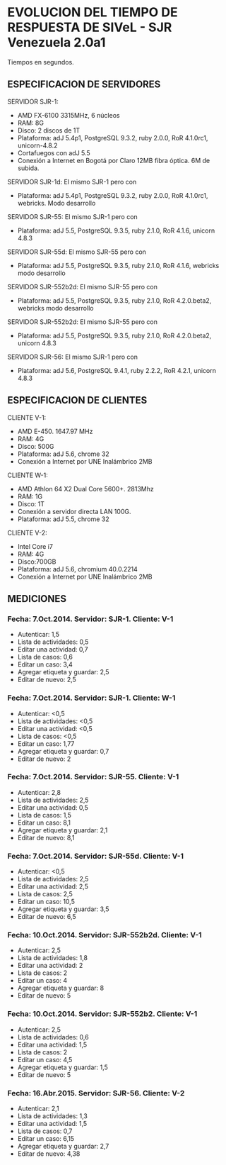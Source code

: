 
# EVOLUCION DEL TIEMPO DE RESPUESTA DE SIVeL - SJR Venezuela 2.0a1

Tiempos en segundos.

## ESPECIFICACION DE SERVIDORES

SERVIDOR SJR-1:
* AMD FX-6100 3315MHz, 6 núcleos
* RAM: 8G
* Disco: 2 discos de 1T
* Plataforma: adJ 5.4p1, PostgreSQL 9.3.2, ruby 2.0.0, RoR 4.1.0rc1, unicorn-4.8.2
* Cortafuegos con adJ 5.5 
* Conexión a Internet en Bogotá por Claro 12MB fibra óptica. 6M de subida.

SERVIDOR SJR-1d:
El mismo SJR-1 pero con
* Plataforma: adJ 5.4p1, PostgreSQL 9.3.2, ruby 2.0.0, RoR 4.1.0rc1, webricks. Modo desarrollo

SERVIDOR SJR-55:
El mismo SJR-1 pero con
* Plataforma: adJ 5.5, PostgreSQL 9.3.5, ruby 2.1.0, RoR 4.1.6, unicorn 4.8.3

SERVIDOR SJR-55d:
El mismo SJR-55 pero con
* Plataforma: adJ 5.5, PostgreSQL 9.3.5, ruby 2.1.0, RoR 4.1.6, webricks modo desarrollo

SERVIDOR SJR-552b2d:
El mismo SJR-55 pero con
* Plataforma: adJ 5.5, PostgreSQL 9.3.5, ruby 2.1.0, RoR 4.2.0.beta2, webricks modo desarrollo

SERVIDOR SJR-552b2d:
El mismo SJR-55 pero con
* Plataforma: adJ 5.5, PostgreSQL 9.3.5, ruby 2.1.0, RoR 4.2.0.beta2, unicorn 4.8.3

SERVIDOR SJR-56:
El mismo SJR-1 pero con
* Plataforma: adJ 5.6, PostgreSQL 9.4.1, ruby 2.2.2, RoR 4.2.1, unicorn 4.8.3



## ESPECIFICACION DE CLIENTES

CLIENTE V-1:
* AMD E-450. 1647.97 MHz
* RAM: 4G
* Disco: 500G
* Plataforma: adJ 5.6, chrome 32
* Conexión a Internet por UNE Inalámbrico 2MB

CLIENTE W-1:
* AMD Athlon 64 X2 Dual Core 5600+. 2813Mhz
* RAM: 1G
* Disco: 1T
* Conexión a servidor directa LAN 100G.
* Plataforma: adJ 5.5, chrome 32

CLIENTE V-2:
* Intel Core i7
* RAM: 4G
* Disco:700GB 
* Plataforma: adJ 5.6, chromium 40.0.2214
* Conexión a Internet por UNE Inalámbrico 2MB



## MEDICIONES

### Fecha: 7.Oct.2014. Servidor: SJR-1. Cliente: V-1
* Autenticar: 1,5
* Lista de actividades: 0,5
* Editar una actividad: 0,7
* Lista de casos: 0,6
* Editar un caso: 3,4
* Agregar etiqueta y guardar: 2,5
* Editar de nuevo: 2,5

### Fecha: 7.Oct.2014. Servidor: SJR-1. Cliente: W-1
* Autenticar: <0,5
* Lista de actividades: <0,5
* Editar una actividad: <0,5
* Lista de casos: <0,5
* Editar un caso: 1,77
* Agregar etiqueta y guardar: 0,7
* Editar de nuevo: 2

### Fecha: 7.Oct.2014. Servidor: SJR-55. Cliente: V-1
* Autenticar: 2,8
* Lista de actividades: 2,5
* Editar una actividad: 0,5
* Lista de casos: 1,5
* Editar un caso: 8,1
* Agregar etiqueta y guardar: 2,1
* Editar de nuevo: 8,1

### Fecha: 7.Oct.2014. Servidor: SJR-55d. Cliente: V-1
* Autenticar: <0,5
* Lista de actividades: 2,5
* Editar una actividad: 2,5
* Lista de casos:  2,5
* Editar un caso: 10,5
* Agregar etiqueta y guardar: 3,5
* Editar de nuevo: 6,5


### Fecha: 10.Oct.2014. Servidor: SJR-552b2d. Cliente: V-1
* Autenticar: 2,5
* Lista de actividades: 1,8
* Editar una actividad: 2
* Lista de casos:  2
* Editar un caso: 4
* Agregar etiqueta y guardar: 8
* Editar de nuevo: 5

### Fecha: 10.Oct.2014. Servidor: SJR-552b2. Cliente: V-1
* Autenticar: 2,5
* Lista de actividades: 0,6
* Editar una actividad: 1,5
* Lista de casos:  2
* Editar un caso: 4,5
* Agregar etiqueta y guardar: 1,5
* Editar de nuevo: 5

### Fecha: 16.Abr.2015. Servidor: SJR-56. Cliente: V-2
* Autenticar: 2,1
* Lista de actividades: 1,3
* Editar una actividad: 1,5
* Lista de casos:  0,7
* Editar un caso: 6,15
* Agregar etiqueta y guardar: 2,7
* Editar de nuevo: 4,38






